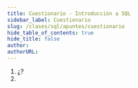 ```yaml
---
title: Cuestionario - Introducción a SQL
sidebar_label: Cuestionario
slug: /clases/sql/apuntes/cuestionario
hide_table_of_contents: true
hide_title: false
author: 
authorURL: 
---
```


1. ¿?
2. 